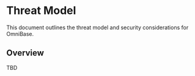 <!-- === OmniNode:Metadata ===
metadata_version: 0.1.0
protocol_version: 1.1.0
owner: OmniNode Team
copyright: OmniNode Team
schema_version: 1.1.0
name: threat_model.md
version: 1.0.0
uuid: dad23d3f-dc04-4b3b-8213-a652a12b13eb
author: OmniNode Team
created_at: 2025-05-28T12:40:27.139788
last_modified_at: 2025-05-28T17:20:05.179915
description: Stamped by ONEX
state_contract: state_contract://default
lifecycle: active
hash: 7e99dea29628b3e84fed05435d421ff6329223ec423279865158735b41c78ec7
entrypoint: python@threat_model.md
runtime_language_hint: python>=3.11
namespace: omnibase.stamped.threat_model
meta_type: tool
<!-- === /OmniNode:Metadata === -->


# Threat Model

This document outlines the threat model and security considerations for OmniBase.

## Overview
TBD
